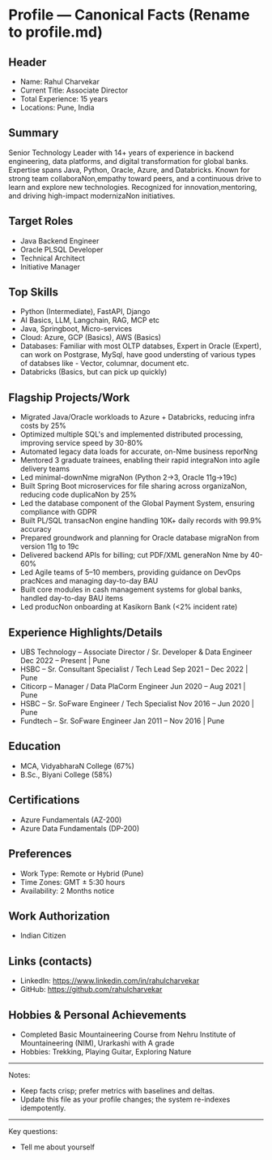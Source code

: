 # Profile — Canonical Facts (Rename to profile.md)

## Header
- Name: Rahul Charvekar
- Current Title: Associate Director
- Total Experience: 15 years
- Locations: Pune, India

## Summary
Senior Technology Leader with 14+ years of experience in backend engineering, data platforms, and digital transformation for global banks. Expertise spans Java, Python, Oracle, Azure, and Databricks. Known for strong team collaboraNon,empathy toward peers, and a continuous drive to learn and explore new technologies. Recognized for innovation,mentoring, and driving high-impact modernizaNon initiatives.

## Target Roles
- Java Backend Engineer
- Oracle PLSQL Developer
- Technical Architect
- Initiative Manager

## Top Skills
- Python (Intermediate), FastAPI, Django
- AI Basics, LLM, Langchain, RAG, MCP etc
- Java, Springboot, Micro-services
- Cloud: Azure, GCP (Basics), AWS (Basics)
- Databases: Familiar with most OLTP databses, Expert in Oracle (Expert), can work on Postgrase, MySql, have good understing of various types of databses like - Vector, columnar, document etc.
- Databricks (Basics, but can pick up quickly)

## Flagship Projects/Work
- Migrated Java/Oracle workloads to Azure + Databricks, reducing infra costs by 25%
- Optimized multiple SQL's and implemented distributed processing, improving service speed by 30-80%
- Automated legacy data loads for accurate, on-Nme business reporNng
- Mentored 3 graduate trainees, enabling their rapid integraNon into agile delivery teams
- Led minimal-downNme migraNon (Python 2→3, Oracle 11g→19c)
- Built Spring Boot microservices for file sharing across organizaNon, reducing code duplicaNon by 25%
- Led the database component of the Global Payment System, ensuring compliance with GDPR
- Built PL/SQL transacNon engine handling 10K+ daily records with 99.9% accuracy
- Prepared groundwork and planning for Oracle database migraNon from version 11g to 19c
- Delivered backend APIs for billing; cut PDF/XML generaNon Nme by 40-60%
- Led Agile teams of 5–10 members, providing guidance on DevOps pracNces and managing day-to-day BAU
- Built core modules in cash management systems for global banks, handled day-to-day BAU items
- Led producNon onboarding at Kasikorn Bank (<2% incident rate)

## Experience Highlights/Details
   - UBS Technology – Associate Director / Sr. Developer & Data Engineer Dec 2022 – Present | Pune
   - HSBC – Sr. Consultant Specialist / Tech Lead Sep 2021 – Dec 2022 | Pune
   - Citicorp – Manager / Data PlaCorm Engineer Jun 2020 – Aug 2021 | Pune
   - HSBC – Sr. SoFware Engineer / Tech Specialist Nov 2016 – Jun 2020 | Pune
   - Fundtech – Sr. SoFware Engineer Jan 2011 – Nov 2016 | Pune

## Education
- MCA, VidyabharaN College (67%)
- B.Sc., Biyani College (58%)

## Certifications
- Azure Fundamentals (AZ-200)
- Azure Data Fundamentals (DP-200)

## Preferences
- Work Type: Remote or Hybrid (Pune)
- Time Zones: GMT ± 5:30 hours
- Availability: 2 Months notice

## Work Authorization
- Indian Citizen

## Links (contacts)
- LinkedIn: https://www.linkedin.com/in/rahulcharvekar
- GitHub: https://github.com/rahulcharvekar

## Hobbies & Personal Achievements
- Completed Basic Mountaineering Course from Nehru Institute of Mountaineering (NIM), Urarkashi with A grade 
- Hobbies: Trekking, Playing Guitar, Exploring Nature

---
Notes:
- Keep facts crisp; prefer metrics with baselines and deltas.
- Update this file as your profile changes; the system re-indexes idempotently.

---
Key questions:
- Tell me about yourself